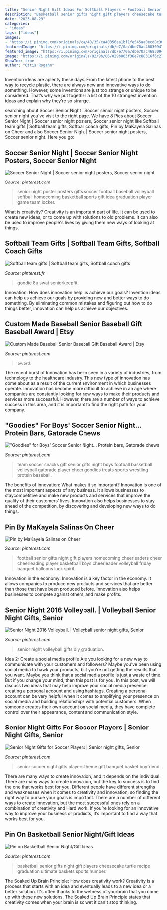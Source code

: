 ```yaml
---
title: "Senior Night Gift Ideas For Softball Players ~ Football Senior Gifts Night Gift Players Homecoming Cheerleaders Cheer Cheerleading Player Basketball Boys Cheerleader Volleyball Friday Banquet Balloons Luck Spirit"
description: "Basketball senior gifts night gift players cheesecake turtle recipe graduation ultimate baskets sports number"
date: "2023-08-29"
categories:
- "ideas"
tags: ["ideas"]
images:
- "https://i.pinimg.com/originals/ca/40/35/ca40356ea1bf1fe545aa0ecd8c36e15a.jpg"
featuredImage: "https://i.pinimg.com/originals/db/e7/0a/dbe70ac468309471096a5763119d227b.jpg"
featured_image: "https://i.pinimg.com/originals/db/e7/0a/dbe70ac468309471096a5763119d227b.jpg"
image: "https://i.pinimg.com/originals/02/9b/86/029b863f36e7c88316f6c2742066f918.jpg"
ShowToc: true
author: "Ottis Rogahn"
---
```



Invention ideas are aplenty these days. From the latest phone to the best way to recycle plastic, there are always new and innovative ways to do something. However, some inventions are just too strange or unique to be considered. That’s why we put together a list of the 10 strangest invention ideas and explain why they’re so strange.

	

		
searching about Soccer Senior Night | Soccer senior night posters, Soccer senior night you've visit to the right page. We have 8 Pics about Soccer Senior Night | Soccer senior night posters, Soccer senior night like Softball team gifts | Softball team gifts, Softball coach gifts, Pin by MaKayela Salinas on Cheer and also Soccer Senior Night | Soccer senior night posters, Soccer senior night. Here you go:
		
    
## Soccer Senior Night | Soccer Senior Night Posters, Soccer Senior Night

<img loading=lazy src="https://i.pinimg.com/originals/75/cf/0e/75cf0eb44da95bdaba033359d206ee15.jpg" onerror="this.onerror=null;this.src='https://tse1.mm.bing.net/th?id=OIP.KmfPUpl1u8qhqPJuE3VbzwHaJ4&amp;pid=15.1';" alt="Soccer Senior Night | Soccer senior night posters, Soccer senior night">

_Source: pinterest.com_

>senior night poster posters gifts soccer football baseball volleyball softball homecoming basketball sports gift idea graduation player game team locker. 

	

What is creativity?
Creativity is an important part of life. It can be used to create new ideas, or to come up with solutions to old problems. It can also be used to improve people's lives by giving them new ways of looking at things.

    
## Softball Team Gifts | Softball Team Gifts, Softball Coach Gifts

<img loading=lazy src="https://i.pinimg.com/originals/26/90/e4/2690e4dbe1b30e98933ec1a536017695.jpg" onerror="this.onerror=null;this.src='https://tse3.mm.bing.net/th?id=OIP.ljHdRTviOi7YyWEeJa2t7gHaJ4&amp;pid=15.1';" alt="Softball team gifts | Softball team gifts, Softball coach gifts">

_Source: pinterest.fr_

>goodie 8u swat seniorkeepfit. 

	

Innovation: How does innovation help us achieve our goals?
Invention ideas can help us achieve our goals by providing new and better ways to do something. By eliminating common mistakes and figuring out how to do things better, innovation can help us achieve our objectives.

    
## Custom Made Baseball Senior Baseball Gift Baseball Award | Etsy

<img loading=lazy src="https://i.pinimg.com/736x/6c/9e/e5/6c9ee50480eff686e8308d73a1254938.jpg" onerror="this.onerror=null;this.src='https://tse4.mm.bing.net/th?id=OIP.tUBcMGAr72EkkwEMd6Qd_QHaHk&amp;pid=15.1';" alt="Custom Made Baseball Senior Baseball Gift Baseball Award | Etsy">

_Source: pinterest.com_

>award. 

	

The recent burst of Innovation has been seen in a variety of industries, from technology to the healthcare industry. This new type of innovation has come about as a result of the current environment in which businesses operate. Innovation has become more difficult to achieve in an age where companies are constantly looking for new ways to make their products and services more successful. However, there are a number of ways to achieve success in this area, and it is important to find the right path for your company.

    
## &quot;Goodies&quot; For Boys&#039; Soccer Senior Night... Protein Bars, Gatorade Chews

<img loading=lazy src="https://i.pinimg.com/originals/db/e7/0a/dbe70ac468309471096a5763119d227b.jpg" onerror="this.onerror=null;this.src='https://tse3.mm.bing.net/th?id=OIP.yEnhOD9odCZoRP_HilJ6JAHaKh&amp;pid=15.1';" alt="&quot;Goodies&quot; for Boys&#039; Soccer Senior Night... Protein bars, Gatorade chews">

_Source: pinterest.com_

>team soccer snacks gift senior gifts night boys football basketball volleyball gatorade player cheer goodies treats sports wrestling protein baseball. 

	

The benefits of innovation: What makes it so important?
Innovation is one of the most important aspects of any business. It allows businesses to staycompetitive and make new products and services that improve the quality of their customers’ lives. Innovation also helps businesses to stay ahead of the competition, by discovering and developing new ways to do things.

    
## Pin By MaKayela Salinas On Cheer

<img loading=lazy src="https://i.pinimg.com/originals/f8/51/3e/f8513eb8d0c0c82afdc74e214239ccee.jpg" onerror="this.onerror=null;this.src='https://tse3.mm.bing.net/th?id=OIP.QxrQPj6iL8jS_eOnAis9VAHaJ6&amp;pid=15.1';" alt="Pin by MaKayela Salinas on Cheer">

_Source: pinterest.com_

>football senior gifts night gift players homecoming cheerleaders cheer cheerleading player basketball boys cheerleader volleyball friday banquet balloons luck spirit. 

	

Innovation in the economy:
Innovation is a key factor in the economy. It allows companies to produce new products and services that are better than those that have been produced before. Innovation also helps businesses to compete against others, and make profits.

    
## Senior Night 2016 Volleyball. | Volleyball Senior Night Gifts, Senior

<img loading=lazy src="https://i.pinimg.com/originals/02/9b/86/029b863f36e7c88316f6c2742066f918.jpg" onerror="this.onerror=null;this.src='https://tse3.mm.bing.net/th?id=OIP.Z8AyfSfQjDLDV2hf5CFZlgHaJ4&amp;pid=15.1';" alt="Senior Night 2016 Volleyball. | Volleyball senior night gifts, Senior">

_Source: pinterest.com_

>senior night volleyball gifts diy graduation. 

	

Idea 2: Create a social media profile
Are you looking for a new way to communicate with your customers and followers? Maybe you’ve been using social media to hawk your products, but you’re not getting the results that you want. Maybe you think that a social media profile is just a waste of time. But if you change your mind, then this post is for you. In this post, we will discuss two ideas that may help improve your social media presence: creating a personal account and using hashtags.
Creating a personal account can be very helpful when it comes to amplifying your presence on social media and building relationships with potential customers. When someone creates their own account on social media, they have complete control over their appearance, content and communication style.

    
## Senior Night Gifts For Soccer Players | Senior Night Gifts, Senior

<img loading=lazy src="https://i.pinimg.com/originals/ca/40/35/ca40356ea1bf1fe545aa0ecd8c36e15a.jpg" onerror="this.onerror=null;this.src='https://tse3.mm.bing.net/th?id=OIP.oPEXXuFUqUSpz7UCmhBTDwAAAA&amp;pid=15.1';" alt="Senior Night Gifts for Soccer Players | Senior night gifts, Senior">

_Source: pinterest.com_

>senior soccer night gifts players theme gift banquet basket boyfriend. 

	

There are many ways to create innovation, and it depends on the individual.
There are many ways to create innovation, but the key to success is to find the one that works best for you. Different people have different strengths and weaknesses when it comes to creativity and innovation, so finding the right way to pursue your goals is important. There are a number of different ways to create innovation, but the most successful ones rely on a combination of creativity and Hard work. If you’re looking for an innovative way to improve your business or products, it’s important to find a way that works best for you.

    
## Pin On Basketball Senior Night/Gift Ideas

<img loading=lazy src="https://i.pinimg.com/736x/0b/d6/d7/0bd6d71025c9aa9c115c06f8a07c5af7--basketball.jpg" onerror="this.onerror=null;this.src='https://tse2.mm.bing.net/th?id=OIP.krHCk8hYo4y-6o1XO5OwdQHaJ3&amp;pid=15.1';" alt="Pin on Basketball Senior Night/Gift Ideas">

_Source: pinterest.com_

>basketball senior gifts night gift players cheesecake turtle recipe graduation ultimate baskets sports number. 

	

The Soaked Up Brain Principle: How does creativity work?
Creativity is a process that starts with an idea and eventually leads to a new idea or a better solution. It's often thanks to the wetness of yourbrain that you come up with these new solutions. The Soaked Up Brain Principle states that creativity comes when your brain is so wet it can't stop thinking.

